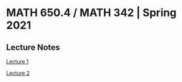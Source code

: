 # MATH 650.4 / MATH 342 | Spring 2021 

## Lecture Notes

[Lecture 1](https://github.com/ejmchugh/QC_MATH_342/blob/main/lecture_notes/lec01mchugh.pdf)

[Lecture 2](https://github.com/ejmchugh/QC_MATH_342/blob/main/lecture_notes/lec02mchugh.pdf)
